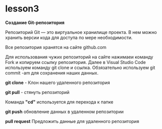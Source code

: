 # lesson3

**Создание Git-репозитория**

Репозиторий Git — это виртуальное хранилище проекта. В нем можно хранить версии кода для доступа по мере необходимости.

Все репозитория хранятся на сайте github.com 

Для использования чужих репозиторий на сайте нажимаеи команду Fork и копируем ссылку репозитория. Далее в Visual Studio Code используем команду  git clone и ссылка.
 Обзязательно используем git commit -am для сохранения наших данных.

 
**git clone** - Клон нашего удаленного репозитория

**git pull** - стянуть репозиторий

Команда **"cd"** используется для перехода к папке

**git push** обновление данных в удаленном репозитории

**pull request** Предложить данные для удаленного репозитория 